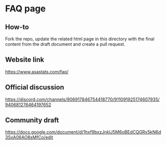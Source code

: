 # FAQ page

## How-to

Fork the repo, update the related html page in this directory with the final content from the draft document and create a pull request.

## Website link

https://www.asastats.com/faq/


## Official discussion

https://discord.com/channels/906917846754418770/911091925174607935/940681276464197652


## Community draft

https://docs.google.com/document/d/1hxf9bxzJnklJ5M6oBEdCQGRx5kN6d3SxA06AO8sMfCo/edit

